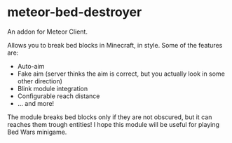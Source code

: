 # meteor-bed-destroyer
An addon for Meteor Client.

Allows you to break bed blocks in Minecraft, in style. Some of the features are:
* Auto-aim
* Fake aim (server thinks the aim is correct, but you actually look in some other direction)
* Blink module integration
* Configurable reach distance
* ... and more!

The module breaks bed blocks only if they are not obscured, but it can reaches them trough entities!
I hope this module will be useful for playing Bed Wars minigame.
